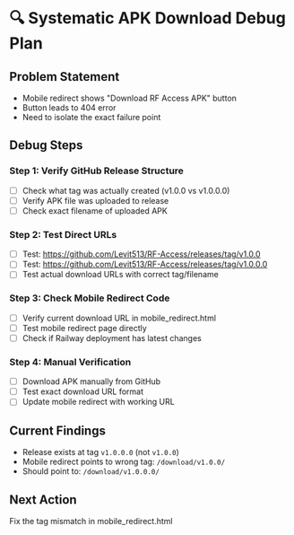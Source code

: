# 🔍 Systematic APK Download Debug Plan

## Problem Statement
- Mobile redirect shows "Download RF Access APK" button
- Button leads to 404 error
- Need to isolate the exact failure point

## Debug Steps

### Step 1: Verify GitHub Release Structure
- [ ] Check what tag was actually created (v1.0.0 vs v1.0.0.0)
- [ ] Verify APK file was uploaded to release
- [ ] Check exact filename of uploaded APK

### Step 2: Test Direct URLs
- [ ] Test: https://github.com/Levit513/RF-Access/releases/tag/v1.0.0
- [ ] Test: https://github.com/Levit513/RF-Access/releases/tag/v1.0.0.0
- [ ] Test actual download URLs with correct tag/filename

### Step 3: Check Mobile Redirect Code
- [ ] Verify current download URL in mobile_redirect.html
- [ ] Test mobile redirect page directly
- [ ] Check if Railway deployment has latest changes

### Step 4: Manual Verification
- [ ] Download APK manually from GitHub
- [ ] Test exact download URL format
- [ ] Update mobile redirect with working URL

## Current Findings
- Release exists at tag `v1.0.0.0` (not `v1.0.0`)
- Mobile redirect points to wrong tag: `/download/v1.0.0/`
- Should point to: `/download/v1.0.0.0/`

## Next Action
Fix the tag mismatch in mobile_redirect.html
